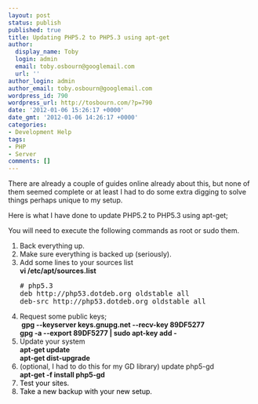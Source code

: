 ```yaml
---
layout: post
status: publish
published: true
title: Updating PHP5.2 to PHP5.3 using apt-get
author:
  display_name: Toby
  login: admin
  email: toby.osbourn@googlemail.com
  url: ''
author_login: admin
author_email: toby.osbourn@googlemail.com
wordpress_id: 790
wordpress_url: http://tosbourn.com/?p=790
date: '2012-01-06 15:26:17 +0000'
date_gmt: '2012-01-06 14:26:17 +0000'
categories:
- Development Help
tags:
- PHP
- Server
comments: []
---
```

<p>There are already a couple of guides online already about this, but none of them seemed complete or at least I had to do some extra digging to solve things perhaps unique to my setup.</p>
<p>Here is what I have done to update PHP5.2 to PHP5.3 using apt-get;</p>
<p>You will need to execute the following commands as root or sudo them.</p>
<ol>
<li>Back everything up.</li>
<li>Make sure everything is backed up (seriously).</li>
<li>Add some lines to your sources list<br />
<strong>vi /etc/apt/sources.list</strong></p>
<pre># php5.3
deb http://php53.dotdeb.org oldstable all
deb-src http://php53.dotdeb.org oldstable all</pre>
</li>
<li>Request some public keys;<br />
<strong> gpg --keyserver keys.gnupg.net --recv-key 89DF5277 </strong><br />
<strong>gpg -a --export 89DF5277 | sudo apt-key add -</strong></li>
<li>Update your system<br />
<strong>apt-get update</strong><br />
<strong>apt-get dist-upgrade </strong></li>
<li>(optional, I had to do this for my GD library) update php5-gd<br />
<strong>apt-get -f install php5-gd</strong></li>
<li><span style="color: #000000;">Test your sites.</span></li>
<li><span style="color: #000000;">Take a new backup with your new setup.<br />
</span></li>
</ol>

